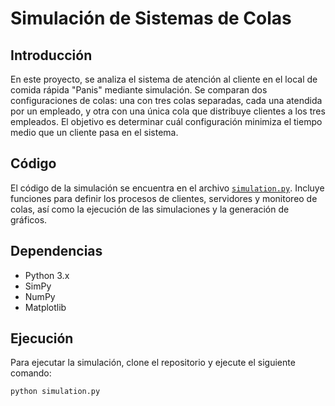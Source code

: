 # Simulación de Sistemas de Colas 

## Introducción

En este proyecto, se analiza el sistema de atención al cliente en el local de comida rápida "Panis" mediante simulación. Se comparan dos configuraciones de colas: una con tres colas separadas, cada una atendida por un empleado, y otra con una única cola que distribuye clientes a los tres empleados. El objetivo es determinar cuál configuración minimiza el tiempo medio que un cliente pasa en el sistema.

## Código

El código de la simulación se encuentra en el archivo [`simulation.py`](simulation.py). Incluye funciones para definir los procesos de clientes, servidores y monitoreo de colas, así como la ejecución de las simulaciones y la generación de gráficos.

## Dependencias

- Python 3.x
- SimPy
- NumPy
- Matplotlib

## Ejecución

Para ejecutar la simulación, clone el repositorio y ejecute el siguiente comando:
```bash
python simulation.py
